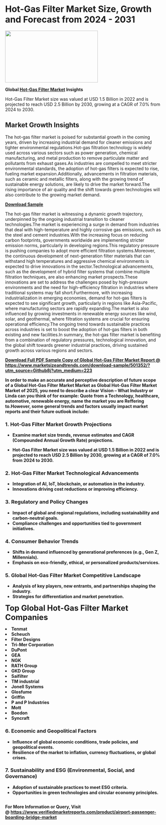 <H1>Hot-Gas Filter Market Size, Growth and Forecast from 2024 - 2031</H1><img class="aligncenter size-medium wp-image-584254" src="https://thirdeyenews.in/wp-content/uploads/2024/09/Global-Market-Research-300x168.jpeg" alt="" width="300" height="168" /><p><strong>Global&nbsp;<a href="https://www.marketsizeandtrends.com/download-sample/501352/?utm_source=Github8j?utm_medium=223">Hot-Gas Filter Market</a> Insights</strong></p><p>Hot-Gas Filter Market size was valued at USD 1.5 Billion in 2022 and is projected to reach USD 2.5 Billion by 2030, growing at a CAGR of 7.0% from 2024 to 2030.</p><p><h2>Market Growth Insights</h2> <p>The hot-gas filter market is poised for substantial growth in the coming years, driven by increasing industrial demand for cleaner emissions and tighter environmental regulations.Hot-gas filtration technology is widely used across various sectors such as power generation, chemical manufacturing, and metal production to remove particulate matter and pollutants from exhaust gases.As industries are compelled to meet stricter environmental standards, the adoption of hot-gas filters is expected to rise, fueling market expansion.Additionally, advancements in filtration materials, such as ceramic and metallic filters, along with the growing trend of sustainable energy solutions, are likely to drive the market forward.The rising importance of air quality and the shift towards green technologies will also contribute to the growing market demand.</p> <p><strong><a href="#">Download Sample</a></strong></p> <p>The hot-gas filter market is witnessing a dynamic growth trajectory, underpinned by the ongoing industrial transition to cleaner technologies.The market is experiencing a surge in demand from industries that deal with high-temperature and highly corrosive gas emissions, such as the steel and cement industries.With the increasing focus on reducing carbon footprints, governments worldwide are implementing stricter emission norms, particularly in developing regions.This regulatory pressure is pushing companies to adopt more efficient filtration systems.Moreover, the continuous development of next-generation filter materials that can withstand high temperatures and aggressive chemical environments is expected to drive innovations in the sector.Technological advancements, such as the development of hybrid filter systems that combine multiple filtration techniques, are also enhancing market prospects.These innovations are set to address the challenges posed by high-pressure environments and the need for high-efficiency filtration in industries where traditional systems may fall short.Furthermore, with increasing industrialization in emerging economies, demand for hot-gas filters is expected to see significant growth, particularly in regions like Asia-Pacific, where manufacturing sectors are rapidly expanding.The market is also influenced by growing investments in renewable energy sources like wind, solar, and geothermal, where filtration systems are crucial for ensuring operational efficiency.The ongoing trend towards sustainable practices across industries is set to boost the adoption of hot-gas filters in both existing and new facilities.In summary, the hot-gas filter market is benefiting from a combination of regulatory pressures, technological innovation, and the global shift towards greener industrial practices, driving sustained growth across various regions and sectors.</p> <p><strong><a href="#"></p><p><span class=""><strong>Download Full PDF Sample Copy of Global Hot-Gas Filter Market Report</strong> @ <a href="https://www.marketsizeandtrends.com/download-sample/501352/?utm_source=Github8j?utm_medium=223" target="_blank">https://www.marketsizeandtrends.com/download-sample/501352/?utm_source=Github8j?utm_medium=223</a></span></p><p>In order to make an accurate and perceptive description of future scope of a Global&nbsp;Hot-Gas Filter Market Market as Global&nbsp;Hot-Gas Filter Market Market of 2025, you need to describe a clear Vision &ndash; What Industry or Linda can you think of for example: Quote from a Technology, healthcare, automotive, renewable energy, name the market you are Reffering to.However, some general trends and factors usually impact market reports and their future outlook include:</p><h3>1.&nbsp;<strong>Hot-Gas Filter Market Growth Projections</strong></h3><ul><li>Examine market size trends, revenue estimates and CAGR (Compounded Annual Growth Rate) projections.</li><li><p>Hot-Gas Filter Market size was valued at USD 1.5 Billion in 2022 and is projected to reach USD 2.5 Billion by 2030, growing at a CAGR of 7.0% from 2024 to 2030.</p></li></ul><h3>2.&nbsp;<strong>Hot-Gas Filter Market Technological Advancements</strong></h3><ul><li>Integration of AI, IoT, blockchain, or automation in the industry.</li><li>Innovations driving cost reductions or improving efficiency.</li></ul><h3>3.&nbsp;<strong>Regulatory and Policy Changes</strong></h3><ul><li>Impact of global and regional regulations, including sustainability and carbon-neutral goals.</li><li>Compliance challenges and opportunities tied to government initiatives.</li></ul><h3>4.&nbsp;<strong>Consumer Behavior Trends</strong></h3><ul><li>Shifts in demand influenced by generational preferences (e.g., Gen Z, Millennials).</li><li>Emphasis on eco-friendly, ethical, or personalized products/services.</li></ul><h3>5.&nbsp;<strong>Global Hot-Gas Filter Market Competitive Landscape</strong></h3><ul><li>Analysis of key players, new entrants, and partnerships shaping the industry.</li><li>Strategies for differentiation and market penetration.</li></ul><p data-pm-slice="1 1 []"><span style="color: inherit; font-family: inherit; font-size: 25px;">Top Global Hot-Gas Filter Market Companies</span></p><div class="" data-test-id=""><p><li>Tenmat</li><li> Scheuch</li><li> Filter Designs</li><li> Tri-Mer Corporation</li><li> DuPont</li><li> GEA</li><li> NGK</li><li> RATH Group</li><li> GKD Group</li><li> Saifilter</li><li> TM industrial</li><li> Jonell Systems</li><li> Glosfume</li><li> Griffin</li><li> P and P Industries</li><li> Mott</li><li> Boedon</li><li> Syncraft</li></p></div><h3>6.&nbsp;<strong>Economic and Geopolitical Factors</strong></h3><ul><li>Influence of global economic conditions, trade policies, and geopolitical events.</li><li>Resilience of the market to inflation, currency fluctuations, or global crises.</li></ul><h3>7.&nbsp;<strong>Sustainability and ESG (Environmental, Social, and Governance)</strong></h3><ul><li>Adoption of sustainable practices to meet ESG criteria.</li><li>Opportunities in green technologies and circular economy principles.</li></ul><h2><strong style="font-size: 14px;">For More Information or Query, Visit @&nbsp;</strong><a style="background-color: #ffffff; font-size: 14px;" href="https://www.marketsizeandtrends.com/report/hot-gas-filter-market/" target="_blank">https://www.verifiedmarketreports.com/product/airport-passenger-boarding-bridge-market</a></h2>